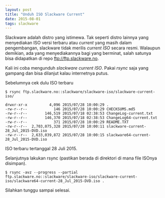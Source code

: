 ```yaml
---
layout: post
title: "Unduh ISO Slackware Current"
date: 2015-08-01
tags: slackware
---
```

Slackware adalah distro yang istimewa. Tak seperti distro lainnya yang menyediakan ISO versi terbaru atau _current_ yang masih dalam pengembangan, slackware tidak merilis _current ISO_ secara resmi. Walaupun demikian, ada yang menyediakannya bagi yang berminat, salah satunya bisa didapatkan di repo ftp://ftp.slackware.no.

Kali ini coba mengunduh _slackware current ISO_. Pakai _rsync_ saja yang gampang dan bisa dilanjut kalau internetnya putus.

Sebelumnya cek dulu ISO terbaru
```
$ rsync ftp.slackware.no::slackware/slackware-iso/slackware-current-iso/
 
drwxr-xr-x          4,096 2015/07/28 10:00:29 .
-rw-r--r--            146 2015/07/28 10:00:29 CHECKSUMS.md5
-rw-r--r--        146,519 2015/07/18 02:38:53 ChangeLog-current.txt
-rw-r--r--        146,370 2015/07/18 02:38:53 ChangeLog64-current.txt
-rw-r--r--            371 2015/07/28 10:00:29 README.TXT
-rw-r--r--  2,703,075,328 2015/07/28 10:00:11 slackware-current-28_Jul_2015-DVD.iso
-rw-r--r--  2,633,039,872 2015/07/28 10:00:15 slackware64-current-28_Jul_2015-DVD.iso
```
ISO terbaru tertanggal 28 Juli 2015.

Selanjutnya lakukan rsync (pastikan berada di direktori di mana file ISOnya disimpan).
```
$ rsync -avz --progress --partial ftp.slackware.no::slackware/slackware-iso/slackware-current-iso/slackware64-current-28_Jul_2015-DVD.iso .
```
Silahkan tunggu sampai selesai.
